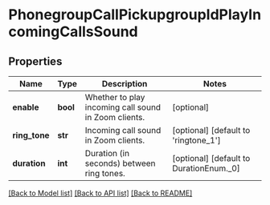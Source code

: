 # PhonegroupCallPickupgroupIdPlayIncomingCallsSound

## Properties
Name | Type | Description | Notes
------------ | ------------- | ------------- | -------------
**enable** | **bool** | Whether to play incoming call sound in Zoom clients. | [optional] 
**ring_tone** | **str** | Incoming call sound in Zoom clients. | [optional] [default to 'ringtone_1']
**duration** | **int** | Duration (in seconds) between ring tones. | [optional] [default to DurationEnum._0]

[[Back to Model list]](../README.md#documentation-for-models) [[Back to API list]](../README.md#documentation-for-api-endpoints) [[Back to README]](../README.md)

